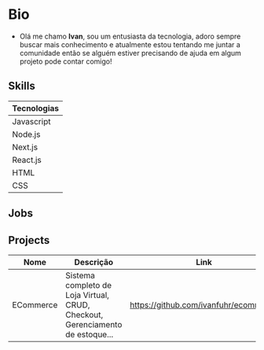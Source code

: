 # Bio
- Olá me chamo **Ivan**, sou um entusiasta da tecnologia, adoro sempre buscar mais conhecimento e atualmente estou tentando me juntar a comunidade então se alguém estiver precisando de ajuda em algum projeto pode contar comigo!

## Skills

Tecnologias |
------------|
Javascript  |
Node.js     |
Next.js     | 
React.js    | 
HTML        | 
CSS         | 

## Jobs

## Projects
Nome       | Descrição                                                                    | Link                                | Status         |
-----------|------------------------------------------------------------------------------|-------------------------------------|----------------|
ECommerce | Sistema completo de Loja Virtual, CRUD, Checkout, Gerenciamento de estoque...|https://github.com/ivanfuhr/ecommerce| Em planejamento| 

